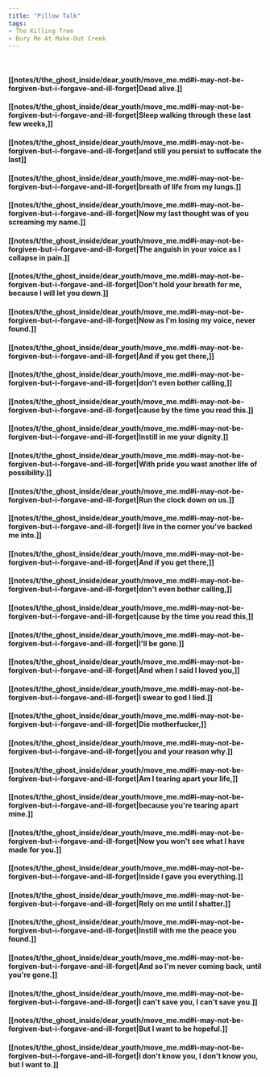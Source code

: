 ```yaml
---
title: "Pillow Talk"
tags:
- The Killing Tree
- Bury Me At Make-Out Creek
---
```

&nbsp;
#### [[notes/t/the_ghost_inside/dear_youth/move_me.md#i-may-not-be-forgiven-but-i-forgave-and-ill-forget|Dead alive.]]
#### [[notes/t/the_ghost_inside/dear_youth/move_me.md#i-may-not-be-forgiven-but-i-forgave-and-ill-forget|Sleep walking through these last few weeks,]]
#### [[notes/t/the_ghost_inside/dear_youth/move_me.md#i-may-not-be-forgiven-but-i-forgave-and-ill-forget|and still you persist to suffocate the last]]
#### [[notes/t/the_ghost_inside/dear_youth/move_me.md#i-may-not-be-forgiven-but-i-forgave-and-ill-forget|breath of life from my lungs.]]
#### [[notes/t/the_ghost_inside/dear_youth/move_me.md#i-may-not-be-forgiven-but-i-forgave-and-ill-forget|Now my last thought was of you screaming my name.]]
#### [[notes/t/the_ghost_inside/dear_youth/move_me.md#i-may-not-be-forgiven-but-i-forgave-and-ill-forget|The anguish in your voice as I collapse in pain.]]
#### [[notes/t/the_ghost_inside/dear_youth/move_me.md#i-may-not-be-forgiven-but-i-forgave-and-ill-forget|Don't hold your breath for me, because I will let you down.]]
#### [[notes/t/the_ghost_inside/dear_youth/move_me.md#i-may-not-be-forgiven-but-i-forgave-and-ill-forget|Now as I'm losing my voice, never found.]]
#### [[notes/t/the_ghost_inside/dear_youth/move_me.md#i-may-not-be-forgiven-but-i-forgave-and-ill-forget|And if you get there,]]
#### [[notes/t/the_ghost_inside/dear_youth/move_me.md#i-may-not-be-forgiven-but-i-forgave-and-ill-forget|don't even bother calling,]]
#### [[notes/t/the_ghost_inside/dear_youth/move_me.md#i-may-not-be-forgiven-but-i-forgave-and-ill-forget|cause by the time you read this.]]
#### [[notes/t/the_ghost_inside/dear_youth/move_me.md#i-may-not-be-forgiven-but-i-forgave-and-ill-forget|Instill in me your dignity.]]
#### [[notes/t/the_ghost_inside/dear_youth/move_me.md#i-may-not-be-forgiven-but-i-forgave-and-ill-forget|With pride you wast another life of possibility.]]
#### [[notes/t/the_ghost_inside/dear_youth/move_me.md#i-may-not-be-forgiven-but-i-forgave-and-ill-forget|Run the clock down on us.]]
#### [[notes/t/the_ghost_inside/dear_youth/move_me.md#i-may-not-be-forgiven-but-i-forgave-and-ill-forget|I live in the corner you've backed me into.]]
#### [[notes/t/the_ghost_inside/dear_youth/move_me.md#i-may-not-be-forgiven-but-i-forgave-and-ill-forget|And if you get there,]]
#### [[notes/t/the_ghost_inside/dear_youth/move_me.md#i-may-not-be-forgiven-but-i-forgave-and-ill-forget|don't even bother calling,]]
#### [[notes/t/the_ghost_inside/dear_youth/move_me.md#i-may-not-be-forgiven-but-i-forgave-and-ill-forget|cause by the time you read this,]]
#### [[notes/t/the_ghost_inside/dear_youth/move_me.md#i-may-not-be-forgiven-but-i-forgave-and-ill-forget|I'll be gone.]]
#### [[notes/t/the_ghost_inside/dear_youth/move_me.md#i-may-not-be-forgiven-but-i-forgave-and-ill-forget|And when I said I loved you,]]
#### [[notes/t/the_ghost_inside/dear_youth/move_me.md#i-may-not-be-forgiven-but-i-forgave-and-ill-forget|I swear to god I lied.]]
#### [[notes/t/the_ghost_inside/dear_youth/move_me.md#i-may-not-be-forgiven-but-i-forgave-and-ill-forget|Die motherfucker,]]
#### [[notes/t/the_ghost_inside/dear_youth/move_me.md#i-may-not-be-forgiven-but-i-forgave-and-ill-forget|you and your reason why.]]
#### [[notes/t/the_ghost_inside/dear_youth/move_me.md#i-may-not-be-forgiven-but-i-forgave-and-ill-forget|Am I tearing apart your life,]]
#### [[notes/t/the_ghost_inside/dear_youth/move_me.md#i-may-not-be-forgiven-but-i-forgave-and-ill-forget|because you're tearing apart mine.]]
#### [[notes/t/the_ghost_inside/dear_youth/move_me.md#i-may-not-be-forgiven-but-i-forgave-and-ill-forget|Now you won't see what I have made for you.]]
#### [[notes/t/the_ghost_inside/dear_youth/move_me.md#i-may-not-be-forgiven-but-i-forgave-and-ill-forget|Inside I gave you everything.]]
#### [[notes/t/the_ghost_inside/dear_youth/move_me.md#i-may-not-be-forgiven-but-i-forgave-and-ill-forget|Rely on me until I shatter.]]
#### [[notes/t/the_ghost_inside/dear_youth/move_me.md#i-may-not-be-forgiven-but-i-forgave-and-ill-forget|Instill with me the peace you found.]]
#### [[notes/t/the_ghost_inside/dear_youth/move_me.md#i-may-not-be-forgiven-but-i-forgave-and-ill-forget|And so I'm never coming back, until you're gone.]]
#### [[notes/t/the_ghost_inside/dear_youth/move_me.md#i-may-not-be-forgiven-but-i-forgave-and-ill-forget|I can't save you, I can't save you.]]
#### [[notes/t/the_ghost_inside/dear_youth/move_me.md#i-may-not-be-forgiven-but-i-forgave-and-ill-forget|But I want to be hopeful.]]
#### [[notes/t/the_ghost_inside/dear_youth/move_me.md#i-may-not-be-forgiven-but-i-forgave-and-ill-forget|I don't know you, I don't know you, but I want to.]]
